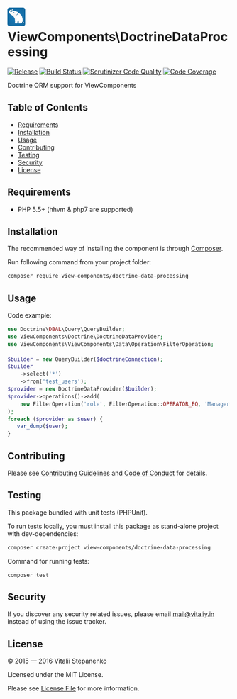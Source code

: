  ![Logo](https://raw.githubusercontent.com/view-components/logo/master/view-components-logo-without-text-42.png) ViewComponents\DoctrineDataProcessing
======================================================================================================================================================

[![Release](https://img.shields.io/packagist/v/view-components/doctrine-data-processing.svg)](https://packagist.org/packages/view-components/doctrine-data-processing)
[![Build Status](https://travis-ci.org/view-components/doctrine-data-processing.svg?branch=master)](https://travis-ci.org/view-components/doctrine-data-processing)
[![Scrutinizer Code Quality](https://scrutinizer-ci.com/g/view-components/doctrine-data-processing/badges/quality-score.png?b=master)](https://scrutinizer-ci.com/g/view-components/doctrine-data-processing/?branch=master)
[![Code Coverage](https://scrutinizer-ci.com/g/view-components/doctrine-data-processing/badges/coverage.png?b=master)](https://scrutinizer-ci.com/g/view-components/doctrine-data-processing/?branch=master)

Doctrine ORM support for ViewComponents

## Table of Contents
- [Requirements](#requirements)
- [Installation](#installation)
- [Usage](#usage)
- [Contributing](#contributing)
- [Testing](#testing)
- [Security](#security)
- [License](#license)


## Requirements

* PHP 5.5+ (hhvm & php7 are supported)


## Installation

The recommended way of installing the component is through [Composer](https://getcomposer.org).

Run following command from your project folder:

```bash
composer require view-components/doctrine-data-processing
```


## Usage

Code example:
```php
use Doctrine\DBAL\Query\QueryBuilder;
use ViewComponents\Doctrine\DoctrineDataProvider;
use ViewComponents\ViewComponents\Data\Operation\FilterOperation;

$builder = new QueryBuilder($doctrineConnection);
$builder
    ->select('*')
    ->from('test_users');
$provider = new DoctrineDataProvider($builder);
$provider->operations()->add(
    new FilterOperation('role', FilterOperation::OPERATOR_EQ, 'Manager')
);
foreach ($provider as $user) {
   var_dump($user);
}

```

## Contributing

Please see [Contributing Guidelines](contributing.md) and [Code of Conduct](code_of_conduct.md) for details.


## Testing

This package bundled with unit tests (PHPUnit).

To run tests locally, you must install this package as stand-alone project with dev-dependencies:

```bash
composer create-project view-components/doctrine-data-processing
```

Command for running tests:

```bash
composer test
```

## Security

If you discover any security related issues, please email mail@vitaliy.in instead of using the issue tracker.


## License

© 2015 &mdash; 2016 Vitalii Stepanenko

Licensed under the MIT License.

Please see [License File](LICENSE) for more information.

